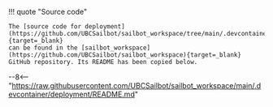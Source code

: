 !!! quote "Source code"

    The [source code for deployment](https://github.com/UBCSailbot/sailbot_workspace/tree/main/.devcontainer/deployment){target=_blank}
    can be found in the [sailbot_workspace](https://github.com/UBCSailbot/sailbot_workspace){target=_blank}
    GitHub repository. Its README has been copied below.

--8<-- "https://raw.githubusercontent.com/UBCSailbot/sailbot_workspace/main/.devcontainer/deployment/README.md"
